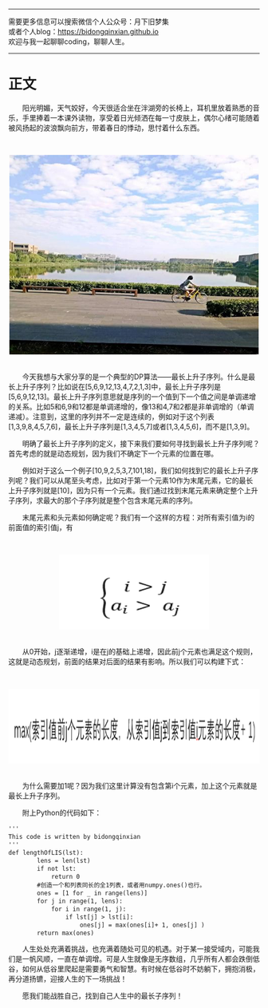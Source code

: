 ***
需要更多信息可以搜索微信个人公众号：月下旧梦集 <br/>
或者个人blog：https://bidongqinxian.github.io <br/>
欢迎与我一起聊聊coding，聊聊人生。
***

# 正文

&emsp;&emsp;阳光明媚，天气姣好，今天很适合坐在泮湖旁的长椅上，耳机里放着熟悉的音乐，手里捧着一本课外读物，享受着日光倾洒在每一寸皮肤上，偶尔心绪可能随着被风扬起的波浪飘向前方，带着春日的悸动，思忖着什么东西。

&nbsp;<div align=center><img width = '500' height ='400' src =../../data/algorithm/session6/gongda.jpg/></div>

<br/>&emsp;&emsp;今天我想与大家分享的是一个典型的DP算法——最长上升子序列。什么是最长上升子序列？比如说在[5,6,9,12,13,4,7,2,1,3]中，最长上升子序列是[5,6,9,12,13]。最长上升子序列意思就是序列的一个值到下一个值之间是单调递增的关系。比如5和6,9和12都是单调递增的，像13和4,7和2都是非单调增的（单调递减）。注意到，这里的序列并不一定是连续的，例如对于这个列表[1,3,9,8,4,5,7,6]，最长上升子序列是[1,3,4,5,7]或者[1,3,4,5,6]，而不是[1,3,9]。

&emsp;&emsp;明确了最长上升子序列的定义，接下来我们要如何寻找到最长上升子序列呢？首先考虑的就是动态规划，因为我们不确定下一个元素的位置在哪。

&emsp;&emsp;例如对于这么一个例子[10,9,2,5,3,7,101,18]，我们如何找到它的最长上升子序列呢？我们可以从尾至头考虑，比如对于第一个元素10作为末尾元素，它的最长上升子序列就是[10]，因为只有一个元素。我们通过找到末尾元素来确定整个上升子序列，求最大的那个子序列就是整个包含末尾元素的序列。

&emsp;&emsp;末尾元素和头元素如何确定呢？我们有一个这样的方程：对所有索引值为i的前面值的索引值j，有

&nbsp;<div align=center><img width = '300' height ='150' src =../../data/algorithm/session6/bijiao.png/></div>

<br/>&emsp;&emsp;从0开始，j逐渐递增，i是在j的基础上递增，因此前j个元素也满足这个规则，这就是动态规划，前面的结果对后面的结果有影响。所以我们可以构建下式：

&nbsp;<div align=center><img width = '700' height ='150' src =../../data/algorithm/session6/QQ截图20190416210954.png/></div>

<br/>&emsp;&emsp;为什么需要加1呢？因为我们这里计算没有包含第i个元素，加上这个元素就是最长上升子序列。

&emsp;&emsp;附上Python的代码如下：

```
'''
This code is written by bidongqinxian
'''
def lengthOfLIS(lst):
        lens = len(lst)
        if not lst:
            return 0
        #创造一个和列表同长的全1列表，或者用numpy.ones()也行。
        ones = [1 for _ in range(lens)]
        for j in range(1, lens):
            for i in range(1, j):
                if lst[j] > lst[i]:
                    ones[j] = max(ones[i]+ 1, ones[j] )  
        return max(ones)
```

&emsp;&emsp;人生处处充满着挑战，也充满着随处可见的机遇。对于某一接受域内，可能我们是一帆风顺，一直在单调增。可是人生就像是无序数组，几乎所有人都会跌倒低谷，如何从低谷里爬起是需要勇气和智慧。有时候在低谷时不妨躺下，拥抱消极，再分道扬镳，迎接人生的下一场挑战！

&emsp;&emsp;愿我们能战胜自己，找到自己人生中的最长子序列！